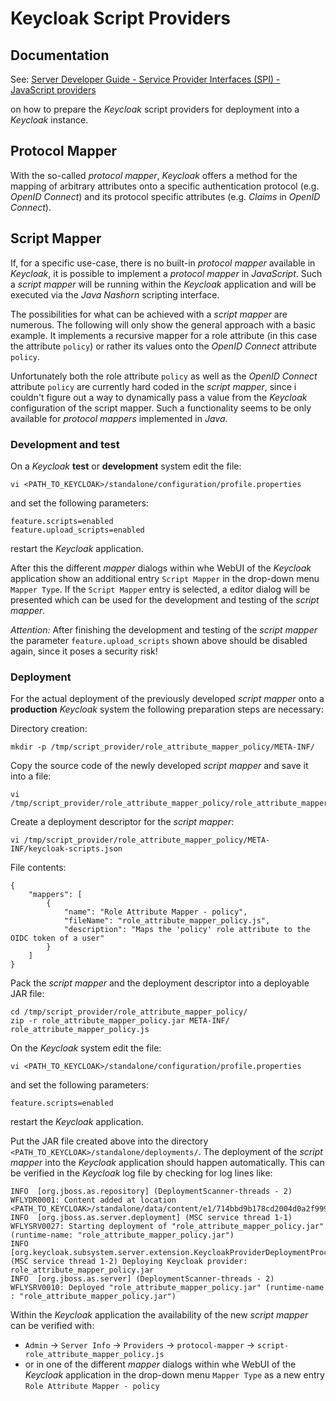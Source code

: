 # Keycloak Script Providers

## Documentation

See:
[Server Developer Guide - Service Provider Interfaces (SPI) - JavaScript providers](https://www.keycloak.org/docs/latest/server_development/#_script_providers)

on how to prepare the _Keycloak_ script providers for deployment into a _Keycloak_ instance.

## Protocol Mapper

With the so-called _protocol mapper_, _Keycloak_ offers a method for the mapping of arbitrary attributes onto a specific authentication protocol (e.g. _OpenID Connect_) and its protocol specific attributes (e.g. _Claims_ in _OpenID Connect_).

## Script Mapper

If, for a specific use-case, there is no built-in _protocol mapper_ available in _Keycloak_, it is possible to implement a _protocol mapper_ in _JavaScript_. Such a _script mapper_ will be running within the _Keycloak_ application and will be executed via the _Java Nashorn_ scripting interface.

The possibilities for what can be achieved with a _script mapper_ are numerous. The following will only show the general approach with a basic example. It implements a recursive mapper for a role attribute (in this case the attribute `policy`) or rather its values onto the _OpenID Connect_ attribute `policy`.

Unfortunately both the role attribute `policy` as well as the _OpenID Connect_ attribute `policy` are currently hard coded in the _script mapper_, since i couldn't figure out a way to dynamically pass a value from the _Keycloak_ configuration of the script mapper. Such a functionality seems to be only available for _protocol mappers_ implemented in _Java_.

### Development and test

On a _Keycloak_ __test__ or __development__ system edit the file:

```
vi <PATH_TO_KEYCLOAK>/standalone/configuration/profile.properties
```

and set the following parameters:

```
feature.scripts=enabled
feature.upload_scripts=enabled
```

restart the _Keycloak_ application.

After this the different _mapper_ dialogs within whe WebUI of the _Keycloak_ application show an additional entry `Script Mapper` in the drop-down menu `Mapper Type`. If the `Script Mapper` entry is selected, a editor dialog will be presented which can be used for the development and testing of the _script mapper_.

*Attention:* After finishing the development and testing of the _script mapper_ the parameter `feature.upload_scripts` shown above should be disabled again, since it poses a security risk!

### Deployment

For the actual deployment of the previously developed _script mapper_ onto a __production__ _Keycloak_ system the following preparation steps are necessary:

Directory creation:

```
mkdir -p /tmp/script_provider/role_attribute_mapper_policy/META-INF/
```

Copy the source code of the newly developed _script mapper_ and save it into a file:

```
vi /tmp/script_provider/role_attribute_mapper_policy/role_attribute_mapper_policy.js
```

Create a deployment descriptor for the _script mapper_:

```
vi /tmp/script_provider/role_attribute_mapper_policy/META-INF/keycloak-scripts.json
```

File contents:

```
{
    "mappers": [
        {
            "name": "Role Attribute Mapper - policy",
            "fileName": "role_attribute_mapper_policy.js",
            "description": "Maps the 'policy' role attribute to the OIDC token of a user"
        }
    ]
}
```

Pack the _script mapper_ and the deployment descriptor into a deployable JAR file:

```
cd /tmp/script_provider/role_attribute_mapper_policy/
zip -r role_attribute_mapper_policy.jar META-INF/ role_attribute_mapper_policy.js
```

On the _Keycloak_ system edit the file:

```
vi <PATH_TO_KEYCLOAK>/standalone/configuration/profile.properties
```

and set the following parameters:

```
feature.scripts=enabled
```

restart the _Keycloak_ application.

Put the JAR file created above into the directory `<PATH_TO_KEYCLOAK>/standalone/deployments/`. The deployment of the _script mapper_ into the _Keycloak_ application should happen automatically. This can be verified in the _Keycloak_ log file by checking for log lines like:

```
INFO  [org.jboss.as.repository] (DeploymentScanner-threads - 2) WFLYDR0001: Content added at location <PATH_TO_KEYCLOAK>/standalone/data/content/e1/714bbd9b178cd2004d0a2f999584030f06a54c/content
INFO  [org.jboss.as.server.deployment] (MSC service thread 1-1) WFLYSRV0027: Starting deployment of "role_attribute_mapper_policy.jar" (runtime-name: "role_attribute_mapper_policy.jar")
INFO  [org.keycloak.subsystem.server.extension.KeycloakProviderDeploymentProcessor] (MSC service thread 1-2) Deploying Keycloak provider: role_attribute_mapper_policy.jar
INFO  [org.jboss.as.server] (DeploymentScanner-threads - 2) WFLYSRV0010: Deployed "role_attribute_mapper_policy.jar" (runtime-name : "role_attribute_mapper_policy.jar")
```

Within the _Keycloak_ application the availability of the new _script mapper_ can be verified with:
- `Admin` &rarr; `Server Info` &rarr; `Providers` &rarr; `protocol-mapper` &rarr; `script-role_attribute_mapper_policy.js`
- or in one of the different _mapper_ dialogs within whe WebUI of the _Keycloak_ application in the drop-down menu `Mapper Type` as a new entry `Role Attribute Mapper - policy`

